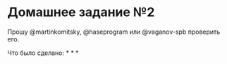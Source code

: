 # Домашнее задание №2

Прошу @martinkomitsky, @haseprogram или @vaganov-spb проверить его.

Что было сделано:
*
*
*
